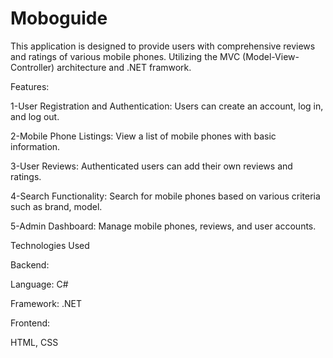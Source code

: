 # Moboguide
This application is designed to provide users with comprehensive reviews and ratings of various mobile phones. Utilizing the MVC (Model-View-Controller) architecture and .NET framwork.


Features:

1-User Registration and Authentication: Users can create an account, log in, and log out.

2-Mobile Phone Listings: View a list of mobile phones with basic information.

3-User Reviews: Authenticated users can add their own reviews and ratings.

4-Search Functionality: Search for mobile phones based on various criteria such as brand, model.

5-Admin Dashboard: Manage mobile phones, reviews, and user accounts.



Technologies Used

Backend:

Language: C#

Framework: .NET

Frontend:

HTML, CSS
